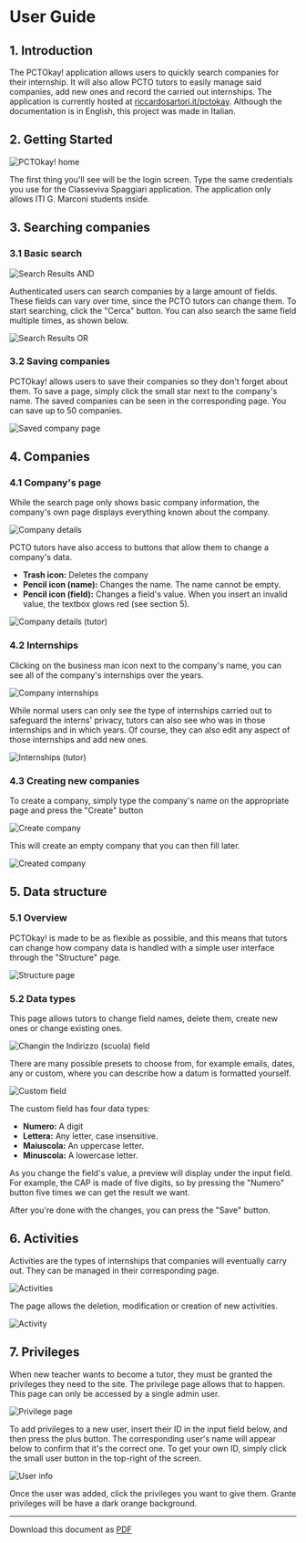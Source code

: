 # User Guide

## 1. Introduction

The PCTOkay! application allows users to quickly search companies for their internship. It will also allow PCTO tutors to easily manage said companies, add new ones and record the carried out internships. The application is currently hosted at [riccardosartori.it/pctokay](https://www.riccardosartori.it/pctokay/). Although the documentation is in English, this project was made in Italian.

## 2. Getting Started

![PCTOkay! home](img/user_guide/pctokay_home.jpg)

The first thing you'll see will be the login screen. Type the same credentials you use for the Classeviva Spaggiari application. The application only allows ITI G. Marconi students inside.

## 3. Searching companies

### 3.1 Basic search

![Search Results AND](img/user_guide/search_results_and.jpg)

Authenticated users can search companies by a large amount of fields. These fields can vary over time, since the PCTO tutors can change them. To start searching, click the "Cerca" button. You can also search the same field multiple times, as shown below.

![Search Results OR](img/user_guide/search_results_or.jpg)

### 3.2 Saving companies

PCTOkay! allows users to save their companies so they don't forget about them. To save a page, simply click the small star next to the company's name. The saved companies can be seen in the corresponding page. You can save up to 50 companies.

![Saved company page](img/user_guide/saved_companies.jpg)

## 4. Companies

### 4.1 Company's page

While the search page only shows basic company information, the company's own page displays everything known about the company.

![Company details](img/user_guide/company_details.jpg)

PCTO tutors have also access to buttons that allow them to change a company's data.

+ **Trash icon:** Deletes the company
+ **Pencil icon (name):** Changes the name. The name cannot be empty.
+ **Pencil icon (field):** Changes a field's value. When you insert an invalid value, the textbox glows red (see section 5).

![Company details (tutor)](img/user_guide/company_details_privileged.jpg)

### 4.2 Internships

Clicking on the business man icon next to the company's name, you can see all of the company's internships over the years.

![Company internships](img/user_guide/internships.jpg)

While normal users can only see the type of internships carried out to safeguard the interns' privacy, tutors can also see who was in those internships and in which years. Of course, they can also edit any aspect of those internships and add new ones.

![Internships (tutor)](img/user_guide/internships_privileged.jpg)

### 4.3 Creating new companies

To create a company, simply type the company's name on the appropriate page and press the "Create" button

![Create company](img/user_guide/new_company.jpg)

This will create an empty company that you can then fill later.

![Created company](img/user_guide/created_company.jpg)

## 5. Data structure

### 5.1 Overview

PCTOkay! is made to be as flexible as possible, and this means that tutors can change how company data is handled with a simple user interface through the "Structure" page.

![Structure page](img/user_guide/fields_page.jpg)

### 5.2 Data types

This page allows tutors to change field names, delete them, create new ones or change existing ones.

![Changin the Indirizzo (scuola) field](img/user_guide/field_details.jpg)

There are many possible presets to choose from, for example emails, dates, any or custom, where you can describe how a datum is formatted yourself. 

![Custom field](img/user_guide/custom_field.png)

The custom field has four data types:

+ **Numero:** A digit
+ **Lettera:** Any letter, case insensitive.
+ **Maiuscola:** An uppercase letter.
+ **Minuscola:** A lowercase letter.

As you change the field's value, a preview will display under the input field. For example, the CAP is made of five digits, so by pressing the "Numero" button five times we can get the result we want.

After you're done with the changes, you can press the "Save" button.

## 6. Activities

Activities are the types of internships that companies will eventually carry out. They can be managed in their corresponding page.

![Activities](img/user_guide/activity_page.jpg)

The page allows the deletion, modification or creation of new activities.

![Activity](img/user_guide/new_activity.jpg)

## 7. Privileges

When new teacher wants to become a tutor, they must be granted the privileges they need to the site. The privilege page allows that to happen. This page can only be accessed by a single admin user.

![Privilege page](/Users/riccardosartori/Desktop/Altro/Study/2020_5bi_team4_chat_protocol/docs/img/user_guide/privilege_page.jpg)

To add privileges to a new user, insert their ID in the input field below, and then press the plus button. The corresponding user's name will appear below to confirm that it's the correct one. To get your own ID, simply click the small user button in the top-right of the screen.

![User info](img/user_guide/user_info.jpg)

Once the user was added, click the privileges you want to give them. Grante privileges will be have a dark orange background.

---

Download this document as [PDF](pdf/user_guide.pdf)